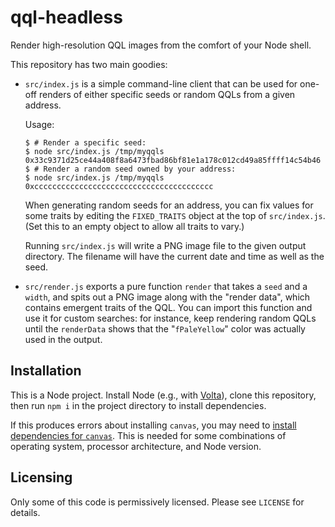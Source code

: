 # qql-headless

Render high-resolution QQL images from the comfort of your Node shell.

This repository has two main goodies:

  - `src/index.js` is a simple command-line client that can be used for one-off
    renders of either specific seeds or random QQLs from a given address.

    Usage:

    ```
    $ # Render a specific seed:
    $ node src/index.js /tmp/myqqls 0x33c9371d25ce44a408f8a6473fbad86bf81e1a178c012cd49a85ffff14c54b46
    $ # Render a random seed owned by your address:
    $ node src/index.js /tmp/myqqls 0xcccccccccccccccccccccccccccccccccccccccc
    ```

    When generating random seeds for an address, you can fix values for some
    traits by editing the `FIXED_TRAITS` object at the top of `src/index.js`.
    (Set this to an empty object to allow all traits to vary.)

    Running `src/index.js` will write a PNG image file to the given output
    directory. The filename will have the current date and time as well as
    the seed.

  - `src/render.js` exports a pure function `render` that takes a `seed` and a
    `width`, and spits out a PNG image along with the "render data", which
    contains emergent traits of the QQL. You can import this function and use
    it for custom searches: for instance, keep rendering random QQLs until the
    `renderData` shows that the "`fPaleYellow`" color was actually used in the
    output.

## Installation

This is a Node project. Install Node (e.g., with [Volta][]), clone this
repository, then run `npm i` in the project directory to install dependencies.

If this produces errors about installing `canvas`, you may need to [install
dependencies for `canvas`][canvas-deps]. This is needed for some combinations
of operating system, processor architecture, and Node version.

[Volta]: https://volta.sh/
[canvas-deps]: https://github.com/Automattic/node-canvas#compiling

## Licensing

Only some of this code is permissively licensed. Please see `LICENSE` for
details.
